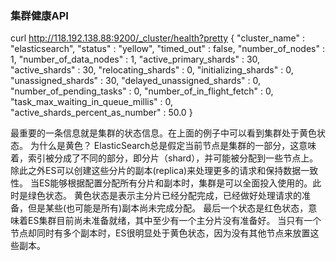 ###  集群健康API

curl http://118.192.138.88:9200/_cluster/health?pretty
{
  "cluster_name" : "elasticsearch",
  "status" : "yellow",
  "timed_out" : false,
  "number_of_nodes" : 1,
  "number_of_data_nodes" : 1,
  "active_primary_shards" : 30,
  "active_shards" : 30,
  "relocating_shards" : 0,
  "initializing_shards" : 0,
  "unassigned_shards" : 30,
  "delayed_unassigned_shards" : 0,
  "number_of_pending_tasks" : 0,
  "number_of_in_flight_fetch" : 0,
  "task_max_waiting_in_queue_millis" : 0,
  "active_shards_percent_as_number" : 50.0
}

最重要的一条信息就是集群的状态信息。在上面的例子中可以看到集群处于黄色状态。
为什么是黄色？
ElasticSearch总是假定当前节点是集群的一部分，这意味着，索引被分成了不同的部分，即分片（shard），并可能被分配到一些节点上。除此之外ES可以创建这些分片的副本(replica)来处理更多的请求和保持数据一致性。
当ES能够根据配置分配所有分片和副本时，集群是可以全面投入使用的。此时是绿色状态。
黄色状态是表示主分片已经分配完成，已经做好处理请求的准备，但是某些(也可能是所有)副本尚未完成分配。
最后一个状态是红色状态，意味着ES集群目前尚未准备就绪，其中至少有一个主分片没有准备好。
当只有一个节点却同时有多个副本时，ES很明显处于黄色状态，因为没有其他节点来放置这些副本。
